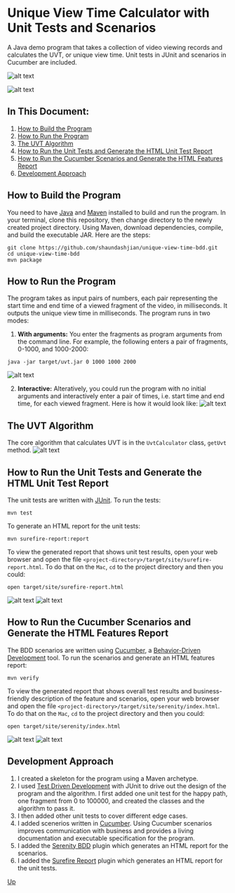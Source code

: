 # Unique View Time Calculator with Unit Tests and Scenarios
A Java demo program that takes a collection of video viewing records and calculates the UVT, or unique view time. Unit tests in JUnit and scenarios in Cucumber are included.

![alt text](images/feature.png "Feature")

![alt text](images/run-with-no-arguments.png "Run")

## In This Document:
1. [How to Build the Program](#how-to-build-the-program)
2. [How to Run the Program](#how-to-run-the-program)
3. [The UVT Algorithm](#the-uvt-algorithm)
4. [How to Run the Unit Tests and Generate the HTML Unit Test Report](#how-to-run-the-unit-tests-and-generate-the-html-unit-test-report)
5. [How to Run the Cucumber Scenarios and Generate the HTML Features Report](#how-to-run-the-cucumber-scenarios-and-generate-the-html-features-report)
6. [Development Approach](#development-approach)

## How to Build the Program
You need to have [Java](https://www.oracle.com/technetwork/java/javase/downloads/jdk8-downloads-2133151.html) and [Maven](https://maven.apache.org/install.html) installed to build and run the program. In your terminal, clone this repository, then change directory to the newly created project directory. Using Maven, download dependencies, compile, and build the executable JAR. Here are the steps:
```console
git clone https://github.com/shaundashjian/unique-view-time-bdd.git
cd unique-view-time-bdd
mvn package
```

## How to Run the Program
The program takes as input pairs of numbers, each pair representing the start time and end time of a viewed fragment of the video, in milliseconds. It outputs the unique view time in milliseconds. The program runs in two modes:
1. **With arguments:** You enter the fragments as program arguments from the command line. For example, the following enters a pair of fragments, 0-1000, and 1000-2000:
```console
java -jar target/uvt.jar 0 1000 1000 2000
```
![alt text](images/run-with-arguments.png "Run with arguments")

2. **Interactive:** Alteratively, you could run the program with no initial arguments and interactively enter a pair of times, i.e. start time and end time, for each viewed fragment. Here is how it would look like:
![alt text](images/run-with-no-arguments.png "Run interactively")

## The UVT Algorithm
The core algorithm that calculates UVT is in the `UvtCalculator` class, `getUvt` method. 
![alt text](images/uvt-algorithm.png "UVT Algorithm")

## How to Run the Unit Tests and Generate the HTML Unit Test Report
The unit tests are written with [JUnit](https://junit.org/junit4). To run the tests:
```console
mvn test
```
To generate an HTML report for the unit tests:
```console
mvn surefire-report:report
```
To view the generated report that shows unit test results, open your web browser and open the file `<project-directory>/target/site/surefire-report.html`. To do that on the `Mac`, `cd` to the project directory and then you could:
```console
open target/site/surefire-report.html
```
![alt text](images/unit-tests-1.png "Unit Test Report")
![alt text](images/unit-tests-2.png "Unit Test Report")

## How to Run the Cucumber Scenarios and Generate the HTML Features Report
The BDD scenarios are written using [Cucumber](https://cucumber.io), a [Behavior-Driven Development](https://en.wikipedia.org/wiki/Behavior-driven_development) tool. To run the scenarios and generate an HTML features report: 
```console
mvn verify
```
To view the generated report that shows overall test results and business-friendly description of the feature and scenarios, open your web browser and open the file `<project-directory>/target/site/serenity/index.html`. To do that on the `Mac`, `cd` to the project directory and then you could:
```console
open target/site/serenity/index.html
```
![alt text](images/features-1.png "Features Report")
![alt text](images/features-2.png "Features Report")

## Development Approach
1. I created a skeleton for the program using a Maven archetype.
2. I used [Test Driven Development](https://en.wikipedia.org/wiki/Test-driven_development) with JUnit to drive out the design of the program and the algorithm. I first added one unit test for the happy path, one fragment from 0 to 100000, and created the classes and the algorithm to pass it.
3. I then added other unit tests to cover different edge cases.
4. I added scenerios written in [Cucumber](https://cucumber.io). Using Cucumber scenarios improves communication with business and provides a living documentation and executable specification for the program.
5. I added the [Serenity BDD](https://www.thucydides.info/#/) plugin which generates an HTML report for the scenarios.
6. I added the [Surefire Report](https://maven.apache.org/surefire/maven-surefire-report-plugin/) plugin which generates an HTML report for the unit tests.

[Up](README.md)
